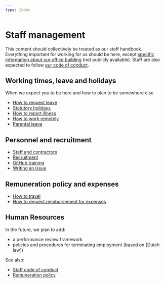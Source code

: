 ```yaml
---
type: Index
---
```


# Staff management

This content should collectively be treated as our staff handbook. Everything important for working for us should be here, except [specific information about our office building](https://docs.google.com/document/d/1KJx7p1ep8MEYQ6YmQc4iJesLCRP8UmGAHL3PiZBs-GE/edit) (not publicly available). Staff are also expected to follow [our code of conduct](../../CODE_OF_CONDUCT.md).

## Working times, leave and holidays

When we expect you to be here and how to plan to be somewhere else.

* [How to request leave](leave.md)
* [Statutory holidays](/organization/yearly-schedule.md)
* [How to report illness](sickness.md)
* [How to work remotely](remote-working.md)
* [Parental leave](parental-leave.md)

## Personnel and recruitment

* [Staff and contractors](staff-and-contractors.md)
* [Recruitment](../recruitment/hiring-process.md)
* [GitHub training](../trainings/github-for-newcomers.md)
* [Writing an issue](writing-issues.md)

## Remuneration policy and expenses

* [How to travel](travel.md)
* [How to request reimbursement for expenses](expense.md)

## Human Resources

In the future, we plan to add:

* a performance review framework
* policies and procedures for terminating employment (based on [Dutch law])

See also:

* [Staff code of conduct](../../organization/staff-code-of-conduct.md)
* [Remuneration policy](../../organization/remuneration-policy.md)
